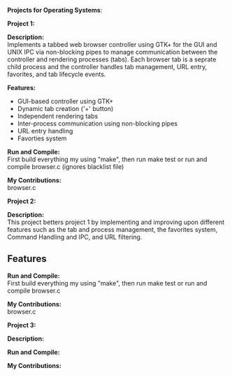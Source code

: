**Projects for Operating Systems**:

**Project 1:**

  **Description:**  
  Implements a tabbed web browser controller using GTK+ for the GUI and UNIX IPC via non-blocking pipes to manage communication between
  the controller and rendering processes (tabs). Each browser tab is a seprate child process and the controller handles tab management, URL entry,
  favorites, and tab lifecycle events. 

  **Features:**  
  - GUI-based controller using GTK+  
  - Dynamic tab creation ('+' button)  
  - Independent rendering tabs  
  - Inter-process communication using non-blocking pipes  
  - URL entry handling  
  - Favorties system  
  
  **Run and Compile:**  
  First build everything my using "make", then run make test or run and compile browser.c (ignores blacklist file)
  
  **My Contributions:**  
  browser.c

**Project 2:**  

  **Description:**  
  This project betters project 1 by implementing and improving upon different features such as the tab and process management, the favorites system, 
  Command Handling and IPC, and URL filtering. 

  **Features**  
  - 
  
  **Run and Compile:**  
  First build everything my using "make", then run make test or run and compile browser.c
  
  **My Contributions:**  
  browser.c

**Project 3:**

  **Description:** 
  
  **Run and Compile:** 
  
  **My Contributions:** 
